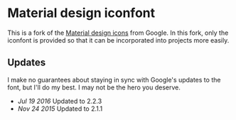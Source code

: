 # Material design iconfont

This is a fork of the [Material design icons](https://github.com/google/material-design-icons) from Google. In this fork, only the iconfont is provided
so that it can be incorporated into projects more easily.

## Updates

I make no guarantees about staying in sync with Google's updates to the font, but I'll do my best. I may not be the hero you deserve.

- *Jul 19 2016* Updated to 2.2.3
- *Nov 24 2015* Updated  to 2.1.1